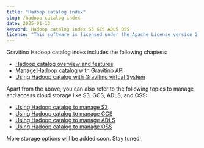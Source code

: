 ```yaml
---
title: "Hadoop catalog index"
slug: /hadoop-catalog-index
date: 2025-01-13
keyword: Hadoop catalog index S3 GCS ADLS OSS
license: "This software is licensed under the Apache License version 2."
---
```



Gravitino Hadoop catalog index includes the following chapters:

- [Hadoop catalog overview and features](./hadoop-catalog.md)
- [Manage Hadoop catalog with Gravitino API](./manage-fileset-metadata-using-gravitino.md)
- [Using Hadoop catalog with Gravitino virtual System](how-to-use-gvfs.md)

Apart from the above, you can also refer to the following topics to manage and access cloud storage like S3, GCS, ADLS, and OSS:

- [Using Hadoop catalog to manage S3](./hadoop-catalog-with-s3.md)
- [Using Hadoop catalog to manage GCS](./hadoop-catalog-with-gcs.md)
- [Using Hadoop catalog to manage ADLS](./hadoop-catalog-with-adls.md)
- [Using Hadoop catalog to manage OSS](./hadoop-catalog-with-oss.md)

More storage options will be added soon. Stay tuned!